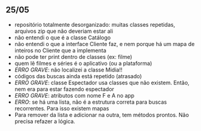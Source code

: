 ## 25/05

- repositório totalmente desorganizado: muitas classes repetidas, arquivos zip que não deveriam estar ali
- não entendi o que é a classe Catálogo
- não entendi o que a interface Cliente faz, e nem porque há um mapa de inteiros no Cliente que a implementa
- não pode ter print dentro de classes (ex: filme)
- quem lê filmes e séries é o aplicativo (ou a plataforma)
- *ERRO GRAVE*: não localizei a classe Midia!!
- códigos das buscas ainda está repetido (atrasado)
- *ERRO GRAVE*: classe Espectador usa classes que não existem. Então, nem era para estar fazendo espectador
- *ERRO GRAVE*: atributos com nome F e A no app
- *ERRO*: se há uma lista, não é a estrutura correta para buscas recorrentes. Para isso existem mapas
- Para remover da lista e adicionar na outra, tem métodos prontos. Não precisa refazer a lógica.
